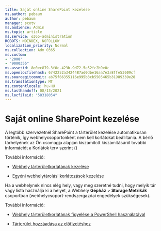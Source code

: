 ```yaml
---
title: Saját online SharePoint kezelése
ms.author: pebaum
author: pebaum
manager: scotv
ms.audience: Admin
ms.topic: article
ms.service: o365-administration
ROBOTS: NOINDEX, NOFOLLOW
localization_priority: Normal
ms.collection: Adm_O365
ms.custom:
- "2008"
- "9000355"
ms.assetid: 8e0ec879-3f0e-423b-9d72-5e52fc2b9e0c
ms.openlocfilehash: 6742252a3424487ad0dbe16aa7e3a8ffe53609cf
ms.sourcegitcommit: ab75f66355116e995b3cb5505465b31989339e28
ms.translationtype: MT
ms.contentlocale: hu-HU
ms.lasthandoff: 08/13/2021
ms.locfileid: "58318054"
---
```

# <a name="manage-your-sharepoint-online-storage"></a>Saját online SharePoint kezelése

A legtöbb szervezetnél SharePoint a tárterület kezelése automatikusan történik, így webhelycsoportonként nem kell korlátokat beállítania. A bérlő tárhelyének az Ön csomagja alapján kiszámított kiszámításáról további információt a Korlátok terv szerint [(](https://docs.microsoft.com/office365/servicedescriptions/sharepoint-online-service-description/sharepoint-online-limits?redirectedfrom=MSDN#limits-by-plan))

További információ:

- [Webhely tárterületkorlátának kezelése](https://docs.microsoft.com/sharepoint/manage-site-collection-storage-limits)

- [Egyéni webhelytárolási korlátozások kezelése](https://docs.microsoft.com/sharepoint/manage-site-collection-storage-limits#manage-individual-site-storage-limits)

Ha a webhelynek nincs elég hely, vagy meg szeretné tudni, hogy melyik tár vagy lista használja ki a helyet, a Webhely **Gépház**  >  **Storage Metrikák** csoportban (webhelycsoport-rendszergazdai engedélyek szükségesek).

További információ:

- [Webhely tárterületkorlátának figyelése a PowerShell használatával](https://docs.microsoft.com/sharepoint/manage-site-collection-storage-limits#monitor-site-storage-limits-by-using-powershell)

- [Tárterület hozzáadása az előfizetéshez](https://docs.microsoft.com/microsoft-365/commerce/add-storage-space) 
  